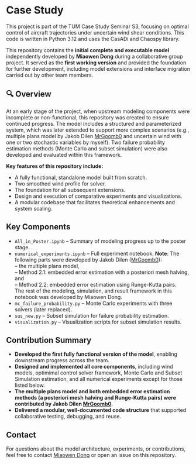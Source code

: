 # Case Study

This project is part of the TUM Case Study Seminar S3, focusing on optimal control of aircraft trajectories under uncertain wind shear conditions. This code is written in Python 3.12 and uses the CasADi and Chaospy library.

This repository contains the **initial complete and executable model** independently developed by **Miaowen Dong** during a collaborative group project. It served as the **first working version** and provided the foundation for further development, including model extensions and interface migration carried out by other team members.

## 🔍 Overview

At an early stage of the project, when upstream modeling components were incomplete or non-functional, this repository was created to ensure continued progress. The model includes a structured and parameterized system, which was later extended to support more complex scenarios (e.g., multiple plans model by Jakob Dilen [MrGoomb0](https://github.com/MrGoomb0) and uncertain wind with one or two stochastic variables by myself). Two failure probability estimation methods (Monte Carlo and subset simulation) were also developed and evaluated within this framework.

**Key features of this repository include:**
- A fully functional, standalone model built from scratch.
- Two smoothed wind profile for solver.
- The foundation for all subsequent extensions.
- Design and execution of comparative experiments and visualizations.
- A modular codebase that facilitates theoretical enhancements and system scaling.

## Key Components

- `All_in_Poster.ipynb` – Summary of modeling progress up to the poster stage.
- `numerical_experiments.ipynb` – Full experiment notebook.
  **Note**: The following parts were developed by Jakob Dilen ([MrGoomb0](https://github.com/MrGoomb0)):  
  – the multiple plans model,  
  – Method 2.1: embedded error estimation with a posteriori mesh halving, and  
  – Method 2.2: embedded error estimation using Runge-Kutta pairs.  
  The rest of the modeling, simulation, and result framework in this notebook was developed by Miaowen Dong.
- `mc_failure_probability.py` – Monte Carlo experiments with three solvers (later replaced).
- `sus_new.py` – Subset simulation for failure probability estimation.
- `visualization.py` – Visualization scripts for subset simulation results.

## Contribution Summary

- **Developed the first fully functional version of the model**, enabling downstream progress across the team.
- **Designed and implemented all core components**, including wind models, optimimal control solver framework, Monte Carlo and Subset Simulation estimation, and all numerical experiments except for those listed below.
- **The multiple plans model and both embedded error estimation methods (a posteriori mesh halving and Runge-Kutta pairs) were contributed by Jakob Dilen [MrGoomb0](https://github.com/MrGoomb0).**
- **Delivered a modular, well-documented code structure** that supported collaborative testing, debugging, and reuse.


## Contact

For questions about the model architecture, experiments, or contributions, feel free to contact [Miaowen Dong](mailto:miaowen.dong@tum.de) or open an issue on this repository.
